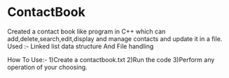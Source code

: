 # ContactBook
Created a contact book like program in C++ which can add,delete,search,edit,display and manage contacts and update it in a file.
Used :-
Linked list data structure And File handling

How To Use:-
1)Create a contactbook.txt
2)Run the code
3)Perform any operation of your choosing.
